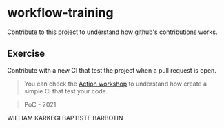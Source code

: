 # workflow-training

Contribute to this project to understand how github's contributions works.

## Exercise 

Contribute with a new CI that test the project when a pull request is open.

> You can check the [Action workshop](https://github.com/PoCInnovation/Workshops/tree/master/software/5.Actions) to understand how create a simple CI that test your code.

> PoC - 2021

WILLIAM KARKEGI
BAPTISTE BARBOTIN

